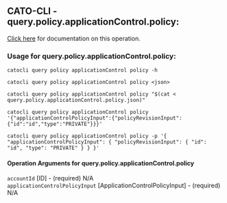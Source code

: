 
## CATO-CLI - query.policy.applicationControl.policy:
[Click here](https://api.catonetworks.com/documentation/#query-query.policy.applicationControl.policy) for documentation on this operation.

### Usage for query.policy.applicationControl.policy:

`catocli query policy applicationControl policy -h`

`catocli query policy applicationControl policy <json>`

`catocli query policy applicationControl policy "$(cat < query.policy.applicationControl.policy.json)"`

`catocli query policy applicationControl policy '{"applicationControlPolicyInput":{"policyRevisionInput":{"id":"id","type":"PRIVATE"}}}'`

`catocli query policy applicationControl policy -p '{
    "applicationControlPolicyInput": {
        "policyRevisionInput": {
            "id": "id",
            "type": "PRIVATE"
        }
    }
}'`


#### Operation Arguments for query.policy.applicationControl.policy ####

`accountId` [ID] - (required) N/A    
`applicationControlPolicyInput` [ApplicationControlPolicyInput] - (required) N/A    
